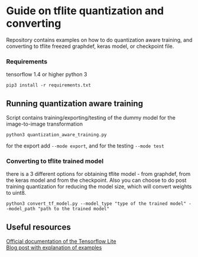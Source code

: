 # Guide on tflite quantization and converting

Repository contains examples on how to do quantization aware training, and converting to tflite freezed graphdef, keras model, or checkpoint file.

### Requirements

tensorflow 1.4 or higher
python 3
```
pip3 install -r requirements.txt
```

## Running quantization aware training
Script contains training/exporting/testing of the dummy model for the image-to-image transformation

```
python3 quantization_aware_training.py
```
for the export add ```--mode export```, and for the testing ```--mode test```

### Converting to tflite trained model
there is a 3 different options for obtaining tflite model - from graphdef, from the keras model and from the checkpoint. Also you can choose to do post training quantization for reducing the model size, which will convert weights to uint8.
```
python3 convert_tf_model.py --model_type "type of the trained model" --model_path "path to the trained model"
```

## Useful resources
[Official documentation of the Tensorflow Lite](https://www.tensorflow.org/lite/guide/get_started) </br>
[Blog post with explanation of examples](https://medium.com/@lusinlu/mobile-inference-b943dc99e29b)
